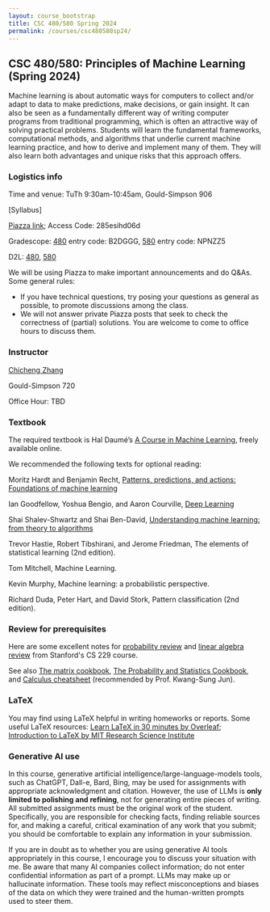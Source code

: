```yaml
---
layout: course_bootstrap
title: CSC 480/580 Spring 2024
permalink: /courses/csc480580sp24/
---
```


## CSC 480/580: Principles of Machine Learning (Spring 2024)

Machine learning is about automatic ways for computers to collect and/or adapt 
to data to make predictions, make decisions, or gain insight. 
It can also be seen as a fundamentally different way of writing computer programs 
from traditional programming, which is often an attractive way of solving practical problems. 
Students will learn the fundamental frameworks, computational methods, 
and algorithms that underlie current machine learning practice, and how to derive 
and implement many of them. 
They will also learn both advantages and unique risks that this approach offers. 

### Logistics info

Time and venue: TuTh 9:30am-10:45am, Gould-Simpson 906

[Syllabus]

[Piazza link](https://piazza.com/arizona/spring2024/csc480580); Access Code: 285esihd06d 

Gradescope: [480](https://www.gradescope.com/courses/699668) entry code: B2DGGG, [580](https://www.gradescope.com/courses/699666) entry code: NPNZZ5

D2L: [480](https://d2l.arizona.edu/d2l/home/1411143), [580](https://d2l.arizona.edu/d2l/home/1411146)

We will be using Piazza to make important announcements and do Q&As. Some general rules:

* If you have technical questions, try posing your questions as general as possible, to promote discussions among the class.
* We will not answer private Piazza posts that seek to check the correctness of (partial) solutions. 
You are welcome to come to office hours to discuss them. 


### Instructor

[Chicheng Zhang](https://zcc1307.github.io/)

Gould-Simpson 720

Office Hour: TBD

### Textbook

The required textbook is Hal Daumé’s [A Course in Machine Learning](http://ciml.info/), freely available online.

We recommended the following texts for optional reading:

Moritz Hardt and Benjamin Recht, [Patterns, predictions, and actions: Foundations of machine learning](https://mlstory.org/)

Ian Goodfellow, Yoshua Bengio, and Aaron Courville, [Deep Learning](https://www.deeplearningbook.org/)

Shai Shalev-Shwartz and Shai Ben-David, [Understanding machine learning: from theory to algorithms](https://www.cs.huji.ac.il/~shais/UnderstandingMachineLearning/) 

Trevor Hastie, Robert Tibshirani, and Jerome Friedman, The elements of statistical learning (2nd edition).

Tom Mitchell, Machine Learning.

Kevin Murphy, Machine learning: a probabilistic perspective.

Richard Duda, Peter Hart, and David Stork, Pattern classification (2nd edition).


### Review for prerequisites

Here are some excellent notes for [probability review](http://cs229.stanford.edu/section/cs229-prob.pdf) and [linear algebra review](http://cs229.stanford.edu/section/cs229-linalg.pdf) from Stanford's CS 229 course.

See also [The matrix cookbook](https://www.math.uwaterloo.ca/~hwolkowi/matrixcookbook.pdf), [The Probability and Statistics Cookbook](http://statistics.zone/), and [Calculus cheatsheet](https://tutorial.math.lamar.edu/pdf/calculus_cheat_sheet_all.pdf) (recommended by Prof. Kwang-Sung Jun).


### LaTeX

You may find using LaTeX helpful in writing homeworks or reports. 
Some useful LaTeX resources: 
[Learn LaTeX in 30 minutes by Overleaf](https://www.overleaf.com/learn/latex/Learn_LaTeX_in_30_minutes#Adding_math_to_LaTeX); 
[Introduction to LaTeX by MIT Research Science Institute](http://web.mit.edu/rsi/www/pdfs/new-latex.pdf)


### Generative AI use

In this course, generative artificial intelligence/large-language-models tools, such as ChatGPT, Dall-e,
Bard, Bing, may be used for assignments with appropriate acknowledgment and
citation. However, the use of LLMs is **only limited to polishing and refining**, 
not for generating entire pieces of writing.
All submitted assignments must be the original work of the student. Specifically, 
you are responsible for checking facts, finding reliable sources for, and making a careful, critical
examination of any work that you submit; you should be comfortable to explain any information 
in your submission.

If you are in doubt as to whether you are using
generative AI tools appropriately in this course, I encourage you to discuss your situation with me.
Be aware that many AI companies collect information; do not enter confidential information as part
of a prompt. LLMs may make up or hallucinate information. These tools may reflect misconceptions
and biases of the data on which they were trained and the human-written prompts used to steer
them. 